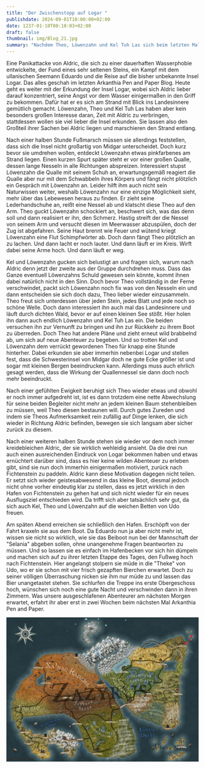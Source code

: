 ```yaml
---
title: "Der Zwischenstopp auf Logar "
publishdate: 2024-09-01T10:00:00+02:00
date: 1237-01-10T00:10:03+02:00
draft: false
thumbnail: img/Blog_21.jpg
summary: "Nachdem Theo, Löwenzahn und Kel Tuh Las sich beim letzten Mal dazu entschieden haben, Aldric noch auf die nächste Insel zu schleppen, erkunden sie diese heute auch zu dritt. Dabei macht Löwenzahn einen interessanten Fund. Worum es sich dabei handelt, erfahrt ihr hier:"
---
```


 Eine Panikattacke von Aldric, die sich zu einer dauerhaften Wasserphobie entwickelte, der Fund eines sehr seltenen Steins, ein Kampf mit dem ullanischen Seemann Eduardo und die Reise auf die bisher unbekannte Insel Logar. Das alles geschah im letzten Arkanthia Pen and Paper Blog. Heute geht es weiter mit der Erkundung der Insel Logar, wobei sich Aldric lieber darauf konzentriert, seine Angst vor dem Wasser einigermaßen in den Griff zu bekommen. Dafür hat er es sich am Strand mit Blick ins Landesinnere gemütlich gemacht. Löwenzahn, Theo und Kel Tuh Las haben aber kein besonders großen Interesse daran, Zeit mit Aldric zu verbringen, stattdessen wollen sie viel lieber die Insel erkunden. Sie lassen also den Großteil ihrer Sachen bei Aldric liegen und marschieren den Strand entlang.

Nach einer halben Stunde Fußmarsch müssen sie allerdings feststellen, dass sich die Insel nicht großartig von Midgar unterscheidet. Doch kurz bevor sie umdrehen wollen, entdeckt Löwenzahn etwas pinkfarbenes am Strand liegen. Einen kurzen Spurt später steht er vor einer großen Qualle, dessen lange Nesseln in alle Richtungen abspreizen. Interessiert stupst Löwenzahn die Qualle mit seinem Schuh an, erwartungsgemäß reagiert die Qualle aber nur mit dem Schwabbeln ihres Körpers und fängt nicht plötzlich ein Gespräch mit Löwenzahn an. Leider hilft ihm auch nicht sein Naturwissen weiter, weshalb Löwenzahn nur eine einzige Möglichkeit sieht, mehr über das Lebewesen heraus zu finden. Er zieht seine Lederhandschuhe an, reißt eine Nessel ab und klatscht diese Theo auf den Arm. Theo guckt Löwenzahn schockiert an, beschwert sich, was das denn soll und dann realisiert er ihn, den Schmerz. Hastig streift der die Nessel von seinem Arm und versucht diesen im Meerwasser abzuspülen, doch der Zug ist abgefahren. Seine Haut brennt wie Feuer und wütend kriegt Löwenzahn eine Flut Schimpfwörter ab. Doch dann fängt Theo plötzlich an zu lachen. Und dann lacht er noch lauter. Und dann läuft er im Kreis. Wirft dabei seine Arme hoch. Und dann läuft er weg.

Kel und Löwenzahn gucken sich belustigt an und fragen sich, warum nach Aldric denn jetzt der zweite aus der Gruppe durchdrehen muss. Dass das Ganze eventuell Löwenzahns Schuld gewesen sein könnte, kommt ihnen dabei natürlich nicht in den Sinn. Doch bevor Theo vollständig in der Ferne verschwindet, packt sich Löwenzahn noch fix was von den Nesseln ein und dann entscheiden sie sich doch dazu, Theo lieber wieder einzusammeln. Theo freut sich unterdessen über jeden Stein, jedes Blatt und jede noch so schöne Welle. Doch dann interessiert ihn auch mal das Landesinnere und läuft durch dichten Wald, bevor er auf einen kleinen See stößt. Hier holen ihn dann auch endlich Löwenzahn und Kel Tuh Las ein. Die beiden versuchen ihn zur Vernunft zu bringen und ihn zur Rückkehr zu ihrem Boot zu überreden. Doch Theo hat andere Pläne und zieht erneut wild brabbelnd ab, um sich auf neue Abenteuer zu begeben. Und so trotten Kel und Löwenzahn dem verrückt gewordenen Theo für knapp eine Stunde hinterher. Dabei erkunden sie aber immerhin nebenbei Logar und stellen fest, dass die Schwesterinsel von Midgar doch ne gute Ecke größer ist und sogar mit kleinen Bergen beeindrucken kann. Allerdings muss auch ehrlich gesagt werden, dass die Wirkung der Quallennessel sie dann doch noch mehr beeindruckt.

Nach einer gefühlten Ewigkeit beruhigt sich Theo wieder etwas und obwohl er noch immer aufgedreht ist, ist es dann trotzdem eine nette Abwechslung für seine beiden Begleiter nicht mehr an jedem kleinen Baum stehenbleiben zu müssen, weil Theo diesen bestaunen will. Durch gutes Zureden und indem sie Theos Aufmerksamkeit rein zufällig auf Dinge lenken, die sich wieder in Richtung Aldric befinden, bewegen sie sich langsam aber sicher zurück zu diesem. 

Nach einer weiteren halben Stunde stehen sie wieder vor dem noch immer kreidebleichen Aldric, der sie wirklich wehleidig ansieht. Da die drei nun auch einen ausreichenden Eindruck von Logar bekommen haben und etwas ernüchtert darüber sind, dass es hier keine wilden Abenteuer zu erleben gibt, sind sie nun doch immerhin einigermaßen motiviert, zurück nach Fichtenstein zu paddeln. Aldric kann diese Motivation dagegen nicht teilen. Er setzt sich wieder geistesabwesend in das kleine Boot, diesmal jedoch nicht ohne vorher eindeutig klar zu stellen, dass es jetzt wirklich in den Hafen von Fichtenstein zu gehen hat und sich nicht wieder für ein neues Ausflugsziel entschieden wird. Da trifft sich aber tatsächlich sehr gut, da sich auch Kel, Theo und Löwenzahn auf die weichen Betten von Udo freuen. 

Am späten Abend erreichen sie schließlich den Hafen. Erschöpft von der Fahrt kraxeln sie aus dem Boot. Da Eduardo nun ja aber nicht mehr ist, wissen sie nicht so wirklich, wie sie das Beiboot nun bei der Mannschaft der "Selania" abgeben sollen, ohne unangenehme Fragen beantworten zu müssen. Und so lassen sie es einfach im Hafenbecken vor sich hin dümpeln und machen sich auf zu ihrer letzten Etappe des Tages, den Fußweg hoch nach Fichtenstein. Hier angelangt stolpern sie müde in die "Theke" von Udo, wo er sie schon mit vier frisch gezapften Bierchen erwartet. Doch zu seiner völligen Überraschung nicken sie ihm nur müde zu und lassen das Bier unangetastet stehen. Sie schlurfen die Treppe ins erste Obergeschoss hoch, wünschen sich noch eine gute Nacht und verschwinden dann in ihren Zimmern. Was unsere ausgeschlafenen Abenteurer am nächsten Morgen erwartet, erfahrt ihr aber erst in zwei Wochen beim nächsten Mal Arkanthia Pen and Paper.

<div class="center">
  <img class="img-fluid" title="Weltkarte Arkanthia" alt="Weltkarte Arkanthia." src="./img/Arkanthia_Full_Map_Logar_to_Fichtenstein.jpg" />
</div>


